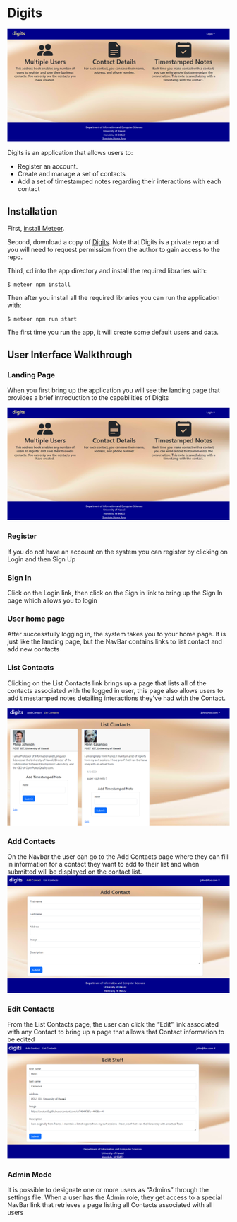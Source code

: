 # Digits

![](doc/landing.png)

Digits is an application that allows users to:

  * Register an account.
  * Create and manage a set of contacts
  * Add a set of timestamped notes regarding their interactions with each contact


## Installation

First, [install Meteor](https://www.meteor.com/install).

Second, download a copy of [Digits](https://github.com/daevinbag/digits). Note that Digits is a private repo and you will need to request permission from the author to gain access to the repo.

Third, cd into the app directory and install the required libraries with:

```
$ meteor npm install
```

Then after you install all the required libraries you can run the application with:

```
$ meteor npm run start
```

The first time you run the app, it will create some default users and data. 

## User Interface Walkthrough

### Landing Page
When you first bring up the application you will see the landing page that provides a brief introduction to the capabilities of Digits

![](doc/landing.png)

### Register
If you do not have an account on the system you can register by clicking on Login and then Sign Up

### Sign In
Click on the Login link, then click on the Sign in link to bring up the Sign In page which allows you to login

### User home page
After successfully logging in, the system takes you to your home page. It is just like the landing page, but the NavBar contains links to list contact and add new contacts

### List Contacts
Clicking on the List Contacts link brings up a page that lists all of the contacts associated with the logged in user, this page also allows users to add timestamped notes detailing interactions they've had with the Contact.

![](doc/list.png)
### Add Contacts
On the Navbar the user can go to the Add Contacts page where they can fill in information for a contact they want to add to their list and when submitted will be displayed on the contact list.
![](doc/add.png)

### Edit Contacts
From the List Contacts page, the user can click the “Edit” link associated with any Contact to bring up a page that allows that Contact information to be edited
![](doc/edit.png)

### Admin Mode 
It is possible to designate one or more users as “Admins” through the settings file. When a user has the Admin role, they get access to a special NavBar link that retrieves a page listing all Contacts associated with all users